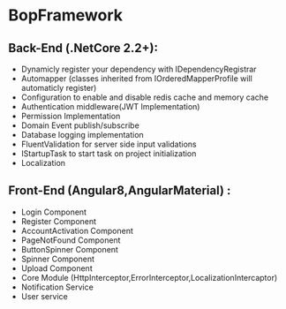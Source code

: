 # BopFramework
## Back-End (.NetCore 2.2+): 
- Dynamicly register your dependency with IDependencyRegistrar
- Automapper (classes inherited from IOrderedMapperProfile will automaticly register)
- Configuration to enable and disable redis cache and memory cache
- Authentication middleware(JWT Implementation)
- Permission Implementation
- Domain Event publish/subscribe
- Database logging implementation
- FluentValidation for server side input validations
- IStartupTask to start task on project initialization
- Localization

## Front-End (Angular8,AngularMaterial) : 
- Login Component
- Register Component
- AccountActivation Component
- PageNotFound Component
- ButtonSpinner Component
- Spinner Component
- Upload Component
- Core Module (HttpInterceptor,ErrorInterceptor,LocalizationIntercaptor)
- Notification Service
- User service
